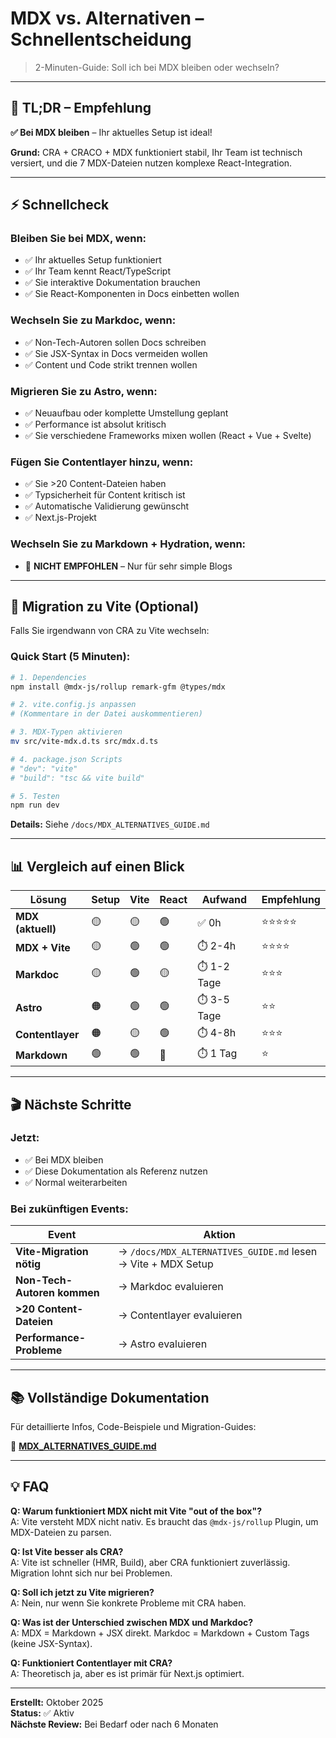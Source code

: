 # MDX vs. Alternativen – Schnellentscheidung

> 2-Minuten-Guide: Soll ich bei MDX bleiben oder wechseln?

---

## 🎯 TL;DR – Empfehlung

**✅ Bei MDX bleiben** – Ihr aktuelles Setup ist ideal!

**Grund:** CRA + CRACO + MDX funktioniert stabil, Ihr Team ist technisch versiert, und die 7 MDX-Dateien nutzen komplexe React-Integration.

---

## ⚡ Schnellcheck

### Bleiben Sie bei MDX, wenn:

- ✅ Ihr aktuelles Setup funktioniert
- ✅ Ihr Team kennt React/TypeScript
- ✅ Sie interaktive Dokumentation brauchen
- ✅ Sie React-Komponenten in Docs einbetten wollen

### Wechseln Sie zu Markdoc, wenn:

- ✅ Non-Tech-Autoren sollen Docs schreiben
- ✅ Sie JSX-Syntax in Docs vermeiden wollen
- ✅ Content und Code strikt trennen wollen

### Migrieren Sie zu Astro, wenn:

- ✅ Neuaufbau oder komplette Umstellung geplant
- ✅ Performance ist absolut kritisch
- ✅ Sie verschiedene Frameworks mixen wollen (React + Vue + Svelte)

### Fügen Sie Contentlayer hinzu, wenn:

- ✅ Sie >20 Content-Dateien haben
- ✅ Typsicherheit für Content kritisch ist
- ✅ Automatische Validierung gewünscht
- ✅ Next.js-Projekt

### Wechseln Sie zu Markdown + Hydration, wenn:

- 🚫 **NICHT EMPFOHLEN** – Nur für sehr simple Blogs

---

## 🔄 Migration zu Vite (Optional)

Falls Sie irgendwann von CRA zu Vite wechseln:

### Quick Start (5 Minuten):

```bash
# 1. Dependencies
npm install @mdx-js/rollup remark-gfm @types/mdx

# 2. vite.config.js anpassen
# (Kommentare in der Datei auskommentieren)

# 3. MDX-Typen aktivieren
mv src/vite-mdx.d.ts src/mdx.d.ts

# 4. package.json Scripts
# "dev": "vite"
# "build": "tsc && vite build"

# 5. Testen
npm run dev
```

**Details:** Siehe `/docs/MDX_ALTERNATIVES_GUIDE.md`

---

## 📊 Vergleich auf einen Blick

| Lösung | Setup | Vite | React | Aufwand | Empfehlung |
|--------|-------|------|-------|---------|------------|
| **MDX (aktuell)** | 🟡 | 🟡 | 🟢 | ✅ 0h | ⭐⭐⭐⭐⭐ |
| **MDX + Vite** | 🟡 | 🟢 | 🟢 | ⏱️ 2-4h | ⭐⭐⭐⭐ |
| **Markdoc** | 🟡 | 🟢 | 🟡 | ⏱️ 1-2 Tage | ⭐⭐⭐ |
| **Astro** | 🟠 | 🟢 | 🟢 | ⏱️ 3-5 Tage | ⭐⭐ |
| **Contentlayer** | 🟠 | 🟡 | 🟢 | ⏱️ 4-8h | ⭐⭐⭐ |
| **Markdown** | 🟢 | 🟢 | 🔴 | ⏱️ 1 Tag | ⭐ |

---

## 🎬 Nächste Schritte

### Jetzt:
- ✅ Bei MDX bleiben
- ✅ Diese Dokumentation als Referenz nutzen
- ✅ Normal weiterarbeiten

### Bei zukünftigen Events:

| Event | Aktion |
|-------|--------|
| **Vite-Migration nötig** | → `/docs/MDX_ALTERNATIVES_GUIDE.md` lesen → Vite + MDX Setup |
| **Non-Tech-Autoren kommen** | → Markdoc evaluieren |
| **>20 Content-Dateien** | → Contentlayer evaluieren |
| **Performance-Probleme** | → Astro evaluieren |

---

## 📚 Vollständige Dokumentation

Für detaillierte Infos, Code-Beispiele und Migration-Guides:

📖 **[MDX_ALTERNATIVES_GUIDE.md](./MDX_ALTERNATIVES_GUIDE.md)**

---

## 💡 FAQ

**Q: Warum funktioniert MDX nicht mit Vite "out of the box"?**  
A: Vite versteht MDX nicht nativ. Es braucht das `@mdx-js/rollup` Plugin, um MDX-Dateien zu parsen.

**Q: Ist Vite besser als CRA?**  
A: Vite ist schneller (HMR, Build), aber CRA funktioniert zuverlässig. Migration lohnt sich nur bei Problemen.

**Q: Soll ich jetzt zu Vite migrieren?**  
A: Nein, nur wenn Sie konkrete Probleme mit CRA haben.

**Q: Was ist der Unterschied zwischen MDX und Markdoc?**  
A: MDX = Markdown + JSX direkt. Markdoc = Markdown + Custom Tags (keine JSX-Syntax).

**Q: Funktioniert Contentlayer mit CRA?**  
A: Theoretisch ja, aber es ist primär für Next.js optimiert.

---

**Erstellt:** Oktober 2025  
**Status:** ✅ Aktiv  
**Nächste Review:** Bei Bedarf oder nach 6 Monaten




